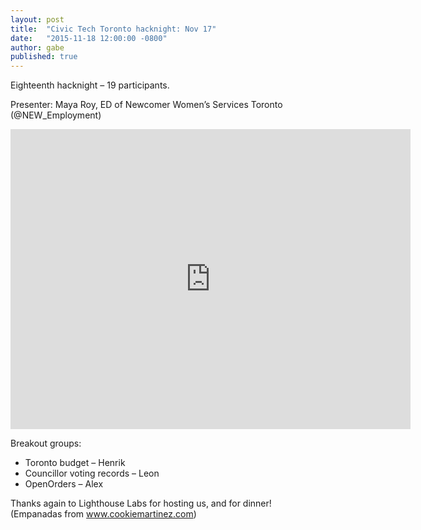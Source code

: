 ```yaml
---
layout: post
title:  "Civic Tech Toronto hacknight: Nov 17"
date:   "2015-11-18 12:00:00 -0800"
author: gabe
published: true
---
```

Eighteenth hacknight – 19 participants.

Presenter: Maya Roy, ED of Newcomer Women’s Services Toronto (@NEW_Employment)

<iframe width="640" height="480" src="https://www.youtube.com/embed/k0CRExYkjyw" frameborder="0" allowfullscreen></iframe>

Breakout groups:

* Toronto budget – Henrik
* Councillor voting records – Leon
* OpenOrders – Alex

Thanks again to Lighthouse Labs for hosting us, and for dinner! (Empanadas from www.cookiemartinez.com)
